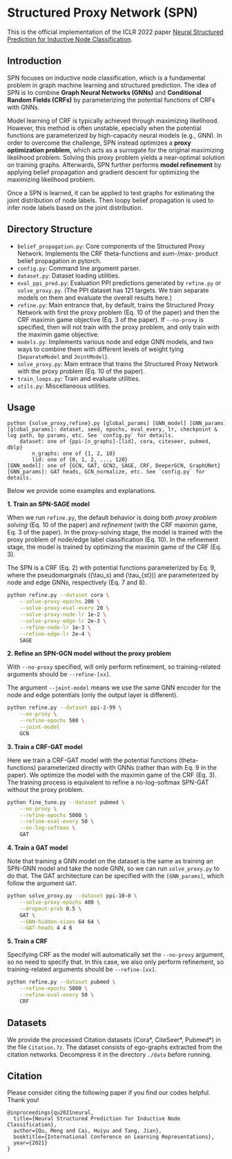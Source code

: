 # Structured Proxy Network (SPN)
This is the official implementation of the ICLR 2022 paper [Neural Structured Prediction for Inductive Node Classification](https://openreview.net/forum?id=YWNAX0caEjI).

## Introduction
SPN focuses on inductive node classification, which is a fundamental problem in graph machine learning and structured prediction. The idea of SPN is to combine **Graph Neural Networks (GNNs)** and **Conditional Random Fields (CRFs)** by parameterizing the potential functions of CRFs with GNNs.

Model learning of CRF is typically achieved through maximizing likelihood. However, this method is often unstable, epecially when the potential functions are parameterized by high-capacity neural models (e.g., GNN). In order to overcome the challenge, SPN instead optimizes a **proxy optimization problem**, which acts as a surrogate for the original maximizing likelihood problem. Solving this proxy problem yields a near-optimal solution on training graphs. Afterwards, SPN further performs **model refinement** by applying belief propagation and gradient descent for optimizing the maximizing likelihood problem.

Once a SPN is learned, it can be applied to test graphs for estimating the joint distribution of node labels. Then loopy belief propagation is used to infer node labels based on the joint distribution.

## Directory Structure
- `belief_propagation.py`: Core components of the Structured Proxy Network. Implements the CRF theta-functions and sum-/max- product belief propagation in pytorch.
- `config.py`: Command line argument parser.
- `dataset.py`: Dataset loading utilities.
- `eval_ppi_pred.py`: Evaluation PPI predictions generated by `refine.py` or `solve_proxy.py`. (The PPI dataset has 121 targets. We train separate models on them and evaluate the overall results here.)
- `refine.py`: Main entrance that, by default, trains the Structured Proxy Network with first the proxy problem (Eq. 10 of the paper) and then the CRF maximin game objective (Eq. 3 of the paper). If `--no-proxy` is specified, then will not train with the proxy problem, and only train with the maximin game objective.
- `models.py`: Implements various node and edge GNN models, and two ways to combine them with different levels of weight tying (`SeparateModel` and `JointModel`).
- `solve_proxy.py`: Main entrace that trains the Structured Proxy Network with the proxy problem (Eq. 10 of the paper).
- `train_loops.py`: Train and evaluate utilities.
- `utils.py`: Miscellaneous utilities.

## Usage
```
python {solve_proxy,refine}.py [global_params] [GNN_model] [GNN_params]
[global_params]: dataset, seed, epochs, eval_every, lr, checkpoint & log path, bp params, etc. See `config.py` for details.
    dataset: one of {ppi-[n_graphs]-[lid], cora, citeseer, pubmed, dblp}
        n_graphs: one of {1, 2, 10}
        lid: one of {0, 1, 2, ..., 120}
[GNN_model]: one of {GCN, GAT, GCN2, SAGE, CRF, DeeperGCN, GraphUNet}
[GNN_params]: GAT heads, GCN_normalize, etc. See `config.py` for details.
```

Below we provide some examples and explanations.

**1. Train an SPN-SAGE model**

When we run `refine.py`, the default behavior is doing both *proxy problem solving* (Eq. 10 of the paper) and *refinement* (with the CRF maximin game, Eq. 3 of the paper). In the proxy-solving stage, the model is trained with the proxy problem of node/edge label classification (Eq. 10). In the refinement stage, the model is trained by optimizing the maximin game of the CRF (Eq. 3).

The SPN is a CRF (Eq. 2) with potential functions parameterized by Eq. 9, where the pseudomarginals (\(\tau_s\) and \(\tau_{st}\)) are parameterized by node and edge GNNs, respectively (Eq. 7 and 8).
```bash
python refine.py --dataset cora \
    --solve-proxy-epochs 200 \
    --solve-proxy-eval-every 20 \
    --solve-proxy-node-lr 1e-2 \
    --solve-proxy-edge-lr 2e-3 \
    --refine-node-lr 1e-3 \
    --refine-edge-lr 2e-4 \
    SAGE
```

**2. Refine an SPN-GCN model without the proxy problem**

With `--no-proxy` specified, will only perform refinement, so training-related arguments should be `--refine-[xx]`.

The argument `--joint-model` means we use the same GNN encoder for the node and edge potentials (only the output layer is different).
```bash
python refine.py --dataset ppi-2-99 \
    --no-proxy \
    --refine-epochs 500 \
    --joint-model
    GCN
```

**3.  Train a CRF-GAT model**

Here we train a CRF-GAT model with the potential functions (theta-functions) parameterized directly with GNNs (rather than with Eq. 9 in the paper). We optimize the model with the maximin game of the CRF (Eq. 3). The training process is equivalent to refine a no-log-softmax SPN-GAT without the proxy problem.
```bash
python fine_tune.py --dataset pubmed \
    --no-proxy \
    --refine-epochs 5000 \
    --refine-eval-every 50 \
    --no-log-softmax \
    GAT
```

**4. Train a GAT model**

Note that training a GNN model on the dataset is the same as training an SPN-GNN model and take the node GNN, so we can run `solve_proxy.py` to do that. The GAT architecture can be specified with the `[GNN_params]`, which follow the argument `GAT`.
```bash
python solve_proxy.py --dataset ppi-10-0 \
    --solve-proxy-epochs 400 \
    --dropout-prob 0.5 \
    GAT \
    --GNN-hidden-sizes 64 64 \
    --GAT-heads 4 4 6
```

**5. Train a CRF**

Specifying CRF as the model will automatically set the `--no-proxy` argument, so no need to specify that. In this case, we also only perform refinement, so training-related arguments should be `--refine-[xx]`.
```bash
python refine.py --dataset pubmed \
    --refine-epochs 5000 \
    --refine-eval-every 50 \
    CRF
```

## Datasets

We provide the processed Citation datasets (Cora\*, CiteSeer\*, Pubmed\*) in the file `Citation.7z`. The dataset consists of ego-graphs extracted from the citation networks. Decompress it in the directory `./data` before running.

## Citation

Please consider citing the following paper if you find our codes helpful. Thank you!
```
@inproceedings{qu2021neural,
  title={Neural Structured Prediction for Inductive Node Classification},
  author={Qu, Meng and Cai, Huiyu and Tang, Jian},
  booktitle={International Conference on Learning Representations},
  year={2021}
}
```

